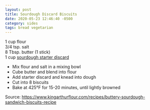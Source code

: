 ```yaml
---
layout: post
title: Sourdough Discard Biscuits
date: 2020-05-23 12:46:40 -0500
category: sides
tags: bread vegetarian
---
```

1 cup flour  
3/4 tsp. salt  
8 Tbsp. butter (1 stick)  
1 cup <a href="https://escowles.github.io/recipes/ingredients/2020/05/23/poulish-non-sourdough-starter.html">sourdough starter discard</a>
<ul>
 	<li>Mix flour and salt in a mixing bowl</li>
 	<li>Cube butter and blend into flour</li>
 	<li>Add starter discard and knead into dough</li>
 	<li>Cut into 8 biscuits</li>
 	<li>Bake at 425°F for 15-20 minutes, until lightly browned</li>
</ul>
Source: <a href="https://www.kingarthurflour.com/recipes/buttery-sourdough-sandwich-biscuits-recipe">https://www.kingarthurflour.com/recipes/buttery-sourdough-sandwich-biscuits-recipe</a>

